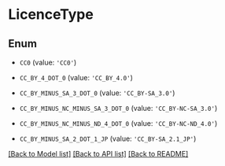 # LicenceType


## Enum

* `CC0` (value: `'CC0'`)

* `CC_BY_4_DOT_0` (value: `'CC_BY_4.0'`)

* `CC_BY_MINUS_SA_3_DOT_0` (value: `'CC_BY-SA_3.0'`)

* `CC_BY_MINUS_NC_MINUS_SA_3_DOT_0` (value: `'CC_BY-NC-SA_3.0'`)

* `CC_BY_MINUS_NC_MINUS_ND_4_DOT_0` (value: `'CC_BY-NC-ND_4.0'`)

* `CC_BY_MINUS_SA_2_DOT_1_JP` (value: `'CC_BY-SA_2.1_JP'`)

[[Back to Model list]](../README.md#documentation-for-models) [[Back to API list]](../README.md#documentation-for-api-endpoints) [[Back to README]](../README.md)


